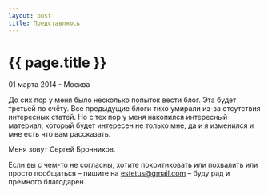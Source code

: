 ```yaml
---
layout: post
title: Представляюсь
---
```


{{ page.title }}
================

<p class="meta">01 марта 2014 - Москва</p>

До сих пор у меня было несколько попыток вести блог. Эта будет третьей по счёту.
Все предыдущие блоги тихо умирали из-за отсутствия интересных статей.
Но с тех пор у меня накопился интересный материал, который будет интересен не только мне,
да и я изменился и мне есть что вам рассказать.

Меня зовут Сергей Бронников.

Если вы с чем-то не согласны, хотите покритиковать или похвалить или просто пообщаться
– пишите на <estetus@gmail.com> – буду рад и премного благодарен.
